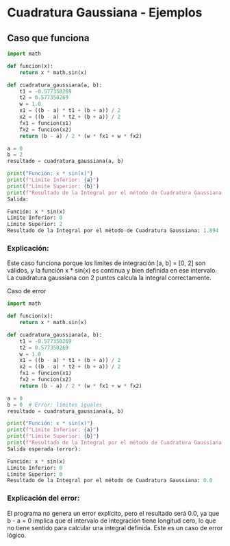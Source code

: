 # Cuadratura Gaussiana - Ejemplos

## Caso que funciona

```python
import math

def funcion(x):
    return x * math.sin(x)

def cuadratura_gaussiana(a, b):
    t1 = -0.577350269
    t2 = 0.577350269
    w = 1.0
    x1 = ((b - a) * t1 + (b + a)) / 2
    x2 = ((b - a) * t2 + (b + a)) / 2
    fx1 = funcion(x1)
    fx2 = funcion(x2)
    return (b - a) / 2 * (w * fx1 + w * fx2)

a = 0
b = 2
resultado = cuadratura_gaussiana(a, b)

print("Función: x * sin(x)")
print(f"Límite Inferior: {a}")
print(f"Límite Superior: {b}")
print(f"Resultado de la Integral por el método de Cuadratura Gaussiana: {resultado:.4g}")
Salida:

Función: x * sin(x)
Límite Inferior: 0
Límite Superior: 2
Resultado de la Integral por el método de Cuadratura Gaussiana: 1.894
```
### Explicación: 
Este caso funciona porque los límites de integración [a, b] = [0, 2] son válidos, y la función x * sin(x) es continua y bien definida en ese intervalo. La cuadratura gaussiana con 2 puntos calcula la integral correctamente.

Caso de error
```python
import math

def funcion(x):
    return x * math.sin(x)

def cuadratura_gaussiana(a, b):
    t1 = -0.577350269
    t2 = 0.577350269
    w = 1.0
    x1 = ((b - a) * t1 + (b + a)) / 2
    x2 = ((b - a) * t2 + (b + a)) / 2
    fx1 = funcion(x1)
    fx2 = funcion(x2)
    return (b - a) / 2 * (w * fx1 + w * fx2)

a = 0
b = 0  # Error: límites iguales
resultado = cuadratura_gaussiana(a, b)

print("Función: x * sin(x)")
print(f"Límite Inferior: {a}")
print(f"Límite Superior: {b}")
print(f"Resultado de la Integral por el método de Cuadratura Gaussiana: {resultado:.4g}")
Salida esperada (error):

Función: x * sin(x)
Límite Inferior: 0
Límite Superior: 0
Resultado de la Integral por el método de Cuadratura Gaussiana: 0.0
```

### Explicación del error:
El programa no genera un error explícito, pero el resultado será 0.0, ya que b - a = 0 implica que el intervalo de integración tiene longitud cero, lo que no tiene sentido para calcular una integral definida. Este es un caso de error lógico.
